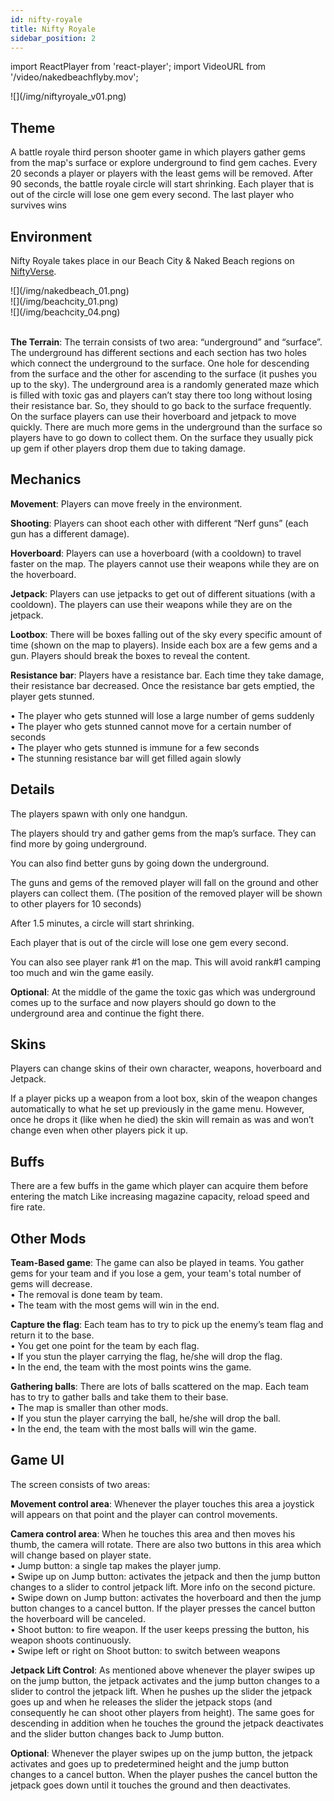 ```yaml
---
id: nifty-royale
title: Nifty Royale
sidebar_position: 2
---
```


import ReactPlayer from 'react-player';
import VideoURL from '/video/nakedbeachflyby.mov';

<div style={{ maxWidth: 450, margin: 'auto' }}>
  ![](/img/niftyroyale_v01.png)
</div>

## Theme

A battle royale third person shooter game in which players gather gems from the map's surface or explore underground to find gem caches. Every 20 seconds a player or players with the least gems will be removed. After 90 seconds, the battle royale circle will start shrinking. Each player that is out of the circle will lose one gem every second. The last player who survives wins

## Environment

Nifty Royale takes place in our Beach City & Naked Beach regions on [NiftyVerse](/docs/overview/games/NiftyVerse).

<div style={{ maxWidth: 640, marginRight: 'auto' }}>
  ![](/img/nakedbeach_01.png)
</div>
<div style={{ maxWidth: 640, marginLeft: 'auto' }}>
  ![](/img/beachcity_01.png)
</div>
<div style={{ maxWidth: 640, marginRight: 'auto' }}>
  ![](/img/beachcity_04.png)
</div>

<ReactPlayer playing controls url={VideoURL} width="100%" />
<br />

**The Terrain**: The terrain consists of two area: “underground” and “surface”. The underground has different sections and each section has two holes which connect the underground to the surface. One hole for descending from the surface and the other for ascending to the surface (it pushes you up to the sky). The underground area is a randomly generated maze which is filled with toxic gas and players can’t stay there too long without losing their resistance bar. So, they should to go back to the surface frequently. On the surface players can use their hoverboard and jetpack to move quickly. There are much more gems in the underground than the surface so players have to go down to collect them. On the surface they usually pick up gem if other players drop them due to taking damage.

## Mechanics

**Movement**: Players can move freely in the environment.

**Shooting**: Players can shoot each other with different “Nerf guns” (each gun has a different damage).

**Hoverboard**: Players can use a hoverboard (with a cooldown) to travel faster on the map. The players cannot use their weapons while they are on the hoverboard.

**Jetpack**: Players can use jetpacks to get out of different situations (with a cooldown). The players can use their weapons while they are on the jetpack.

**Lootbox**: There will be boxes falling out of the sky every specific amount of time (shown on the map to players). Inside each box are a few gems and a gun. Players should break the boxes to reveal the content.

**Resistance bar**: Players have a resistance bar. Each time they take damage, their resistance bar decreased. Once the resistance bar gets emptied, the player gets stunned.

• The player who gets stunned will lose a large number of gems suddenly  
• The player who gets stunned cannot move for a certain number of seconds  
• The player who gets stunned is immune for a few seconds  
• The stunning resistance bar will get filled again slowly

## Details

The players spawn with only one handgun.

The players should try and gather gems from the map’s surface. They can find more by going underground.

You can also find better guns by going down the underground.

The guns and gems of the removed player will fall on the ground and other players can collect them. (The position of the removed player will be shown to other players for 10 seconds)

After 1.5 minutes, a circle will start shrinking.

Each player that is out of the circle will lose one gem every second.

You can also see player rank #1 on the map. This will avoid rank#1 camping too much and win the game easily.

**Optional**: At the middle of the game the toxic gas which was underground comes up to the surface and now players should go down to the underground area and continue the fight there.

## Skins

Players can change skins of their own character, weapons, hoverboard and Jetpack.

If a player picks up a weapon from a loot box, skin of the weapon changes automatically to what he set up previously in the game menu. However, once he drops it (like when he died) the skin will remain as was and won’t change even when other players pick it up.

## Buffs

There are a few buffs in the game which player can acquire them before entering the match Like increasing magazine capacity, reload speed and fire rate.

## Other Mods

**Team-Based game**: The game can also be played in teams. You gather gems for your team and if you lose a gem, your team's total number of gems will decrease.  
• The removal is done team by team.  
• The team with the most gems will win in the end.

**Capture the flag**: Each team has to try to pick up the enemy’s team flag and return it to the base.  
• You get one point for the team by each flag.  
• If you stun the player carrying the flag, he/she will drop the flag.  
• In the end, the team with the most points wins the game.

**Gathering balls**: There are lots of balls scattered on the map. Each team has to try to gather balls and take them to their base.  
• The map is smaller than other mods.  
• If you stun the player carrying the ball, he/she will drop the ball.  
• In the end, the team with the most balls will win the game.

## Game UI

The screen consists of two areas:

**Movement control area**: Whenever the player touches this area a joystick will appears on that point and the player can control movements.

**Camera control area**: When he touches this area and then moves his thumb, the camera will rotate. There are also two buttons in this area which will change based on player state.  
• Jump button: a single tap makes the player jump.  
• Swipe up on Jump button: activates the jetpack and then the jump button changes to a slider to control jetpack lift. More info on the second picture.  
• Swipe down on Jump button: activates the hoverboard and then the jump button changes to a cancel button. If the player presses the cancel button the hoverboard will be canceled.  
• Shoot button: to fire weapon. If the user keeps pressing the button, his weapon shoots continuously.  
• Swipe left or right on Shoot button: to switch between weapons

**Jetpack Lift Control**: As mentioned above whenever the player swipes up on the jump button, the jetpack activates and the jump button changes to a slider to control the jetpack lift. When he pushes up the slider the jetpack goes up and when he releases the slider the jetpack stops (and consequently he can shoot other players from height). The same goes for descending in addition when he touches the ground the jetpack deactivates and the slider button changes back to Jump button.

**Optional**: Whenever the player swipes up on the jump button, the jetpack activates and goes up to predetermined height and the jump button changes to a cancel button. When the player pushes the cancel button the jetpack goes down until it touches the ground and then deactivates.
